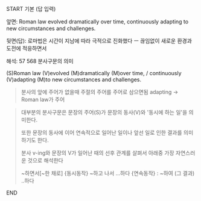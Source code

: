 START
기본 (답 입력)

앞면:
Roman law evolved dramatically over time, continuously adapting to new circumstances and challenges.


뒷면(답):
로마법은 시간이 지남에 따라 극적으로 진화했다 ㅡ 끊임없이 새로운 환경과 도전에 적응하면서


해석:
57 568 분사구문의 의미

(S)Roman law (V)evolved (M)dramatically (M)over time, / continuously (V)adapting (M)to new circumstances and challenges.

> 분사의 앞에 주어가 없을때 주절의 주어를 주어로 삼으면됨
> adapting -> Roman law가 주어

> 대부분의 분사구문은 문장의 주어(S)가 문장의 동사(V)와
> '동시에 하는 일'을 의미한다.
> 
> 또한 문장의 동사에 이어 연속적으로 일어난 일이나 앞선 일로 인한
> 결과를 의미하기도 한다.
> 
> 분사 v-ing와 문장의 V가 일어난 때의 선후 관계를 살펴서
> 아래중 가장 자연스러운 것으로 해석한다
> 
> ~하면서[~한 채로] {동시동작}
> ~하고 나서 ...하다 {연속동작} : ~하여 (그 결과) ..하다
<!--ID: 1695418626027-->
END